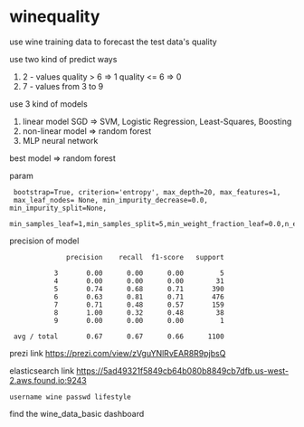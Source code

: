 # winequality
use wine training data to forecast the test data's quality

use two kind of predict ways
1. 2 - values    quality > 6 => 1  quality <= 6 => 0
2. 7 - values from 3 to 9

use 3 kind of models
1. linear model SGD => SVM, Logistic Regression, Least-Squares, Boosting
2. non-linear model => random forest
3. MLP neural network

best model => random forest

param

     bootstrap=True, criterion='entropy', max_depth=20, max_features=1,
     max_leaf_nodes= None, min_impurity_decrease=0.0, min_impurity_split=None,
     min_samples_leaf=1,min_samples_split=5,min_weight_fraction_leaf=0.0,n_estimators=400

precision of model

                  precision    recall  f1-score   support
    
               3       0.00      0.00      0.00         5
               4       0.00      0.00      0.00        31
               5       0.74      0.68      0.71       390
               6       0.63      0.81      0.71       476
               7       0.71      0.48      0.57       159
               8       1.00      0.32      0.48        38
               9       0.00      0.00      0.00         1
    
     avg / total       0.67      0.67      0.66      1100

prezi link https://prezi.com/view/zVguYNlRvEAR8R9pjbsQ

elasticsearch link  https://5ad49321f5849cb64b080b8849cb7dfb.us-west-2.aws.found.io:9243

    username wine passwd lifestyle

   find the wine_data_basic dashboard